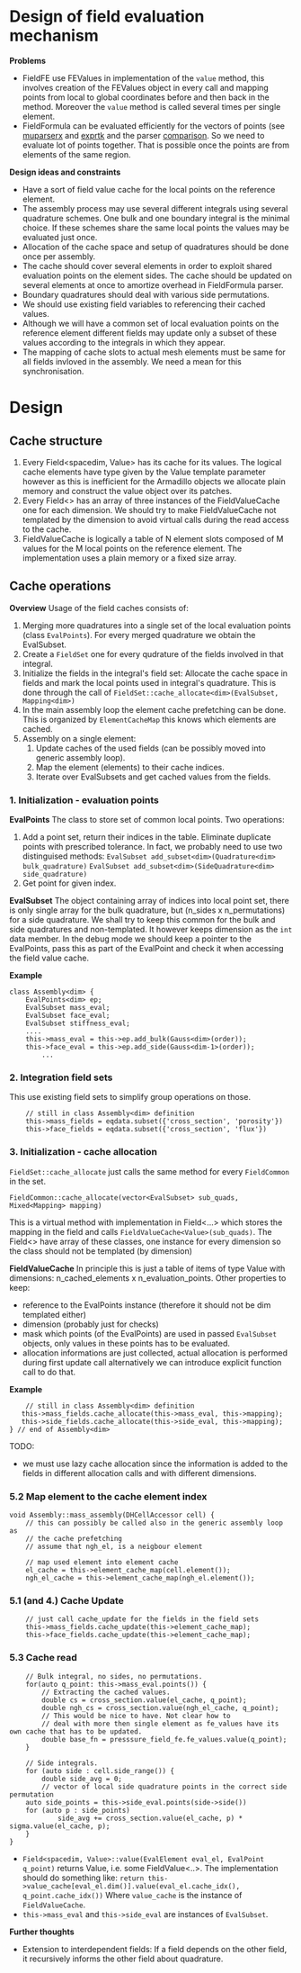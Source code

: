 # Design of field evaluation mechanism

**Problems**
- FieldFE use FEValues in implementation of the `value` method, this involves creation of the FEValues object in every call and mapping points from local to global coordinates before and then back in the method. Moreover the `value` method is called several times per single element.
- FieldFormula can be evaluated efficiently for the vectors of points (see [muparserx](https://beltoforion.de/article.php?a=muparserx&s=idFeatures#idFeatures) and [exprtk](https://github.com/ArashPartow/exprtk) and the parser [comparison](https://github.com/ArashPartow/math-parser-benchmark-project). So we need to evaluate lot of points together. That is possible once the points are from elements of the same region.

**Design ideas and constraints**
- Have a sort of field value cache for the local points on the reference element.
- The assembly process may use several different integrals using several quadrature schemes. One bulk and one boundary integral is the minimal choice. If these schemes share the same local points the values may be evaluated just once.
- Allocation of the cache space and setup of quadratures should be done once per assembly.
- The cache should cover several elements in order to exploit shared evaluation points on the element sides. The cache should be updated on several elements at once to amortize overhead in FieldFormula parser. 
- Boundary quadratures should deal with various side permutations.
- We should use existing field variables to referencing their cached values.
- Although we will have a common set of local evaluation points on the reference element
  different fields may update only a subset of these values according to the integrals in which they appear.
- The mapping of cache slots to actual mesh elements must be same for all fields invloved in the assembly. We need a mean for this synchronisation.


 
# Design 

## Cache structure
1. Every Field<spacedim, Value> has its cache for its values. 
    The logical cache elements have type given by the Value template parameter however as this is inefficient for the Armadillo objects we allocate plain memory and construct the value object over its patches.
2. Every Field<> has an array of three instances of the FieldValueCache one for each dimension. We should try to make FieldValueCache not templated by the dimension to avoid virtual calls during the read access to the cache.
3. FieldValueCache is logically a table of N element slots composed of M values for the M local points on the reference element. The implementation uses a plain memory or a fixed size array.

## Cache operations
**Overview**
Usage of the field caches consists of:
1. Merging more quadratures into a single set of the local evaluation points (class `EvalPoints`).
    For every merged quadrature we obtain the EvalSubset. 
2. Create a `FieldSet` one for every qudrature of the fields involved in that integral. 
3. Initialize the fields in the integral's field set: Allocate the cache space in fields and mark 
the local points used in integral's quadrature. This is done through the call of `FieldSet::cache_allocate<dim>(EvalSubset, Mapping<dim>)`
4. In the main assembly loop the element cache prefetching can be done. This is organized by 
`ElementCacheMap` this knows which elements are cached.
5. Assembly on a single element:
    1. Update caches of the used fields (can be possibly moved into generic assembly loop).
    2. Map the element (elements) to their cache indices.
    3. Iterate over EvalSubsets and get cached values from the fields.


### 1. Initialization - evaluation points

**EvalPoints**
The class to store set of common local points. 
Two operations:
1. Add a point set, return their indices in the table. Eliminate duplicate points 
    with prescribed tolerance.
    In fact, we probably need to use two distinguised methods:
	`EvalSubset add_subset<dim>(Quadrature<dim> bulk_quadrature)`
	`EvalSubset add_subset<dim>(SideQuadrature<dim> side_quadrature)`
2. Get point for given index.

**EvalSubset**
The object containing array of indices into local point set, there is only single array for the 
bulk quadrature, but (n_sides x n_permutations) for a side quadrature. We shall try to keep this 
common for the bulk and side quadratures and non-templated. It however keeps dimension as the `int` data member. In the debug mode we should keep a pointer to the EvalPoints, pass this as part of the EvalPoint and check it when accessing the field value cache.

**Example**
```
class Assembly<dim> {
	EvalPoints<dim> ep;
	EvalSubset mass_eval;
	EvalSubset face_eval;
	EvalSubset stiffness_eval;
	....
	this->mass_eval = this->ep.add_bulk(Gauss<dim>(order));
	this->face_eval = this->ep.add_side(Gauss<dim-1>(order));
        ...
```

### 2. Integration field sets
This use existing field sets to simplify group operations on those. 
```
    // still in class Assembly<dim> definition
    this->mass_fields = eqdata.subset({'cross_section', 'porosity'})
    this->face_fields = eqdata.subset({'cross_section', 'flux'})
```

### 3. Initialization - cache allocation
`FieldSet::cache_allocate` just calls the same method for every `FieldCommon` in the set.

```
FieldCommon::cache_allocate(vector<EvalSubset> sub_quads, Mixed<Mapping> mapping)
```
This is a virtual method with implementation in Field<...> which stores the mapping in the field and calls  `FieldValueCache<Value>(sub_quads)`. The Field<> have array of these classes, one instance for every dimension so the class should not be templated (by dimension)

**FieldValueCache**
In principle this is just a table of items of type Value with dimensions: n_cached_elements x n_evaluation_points. Other properties to keep:
- reference to the EvalPoints instance (therefore it should not be dim templated either)
- dimension (probably just for checks)
- mask which points (of the EvalPoints) are used in passed `EvalSubset` objects, only values in these points has to be evaluated.
- allocation informations are just collected, actual allocation is performed during first update call
  alternatively we can introduce explicit function call to do that.

**Example**
```
    // still in class Assembly<dim> definition
   this->mass_fields.cache_allocate(this->mass_eval, this->mapping);
   this->side_fields.cache_allocate(this->side_eval, this->mapping);
} // end of Assembly<dim>
```
TODO:
- we must use lazy cache allocation since the information is added to the fields in different allocation calls and with different dimensions. 

### 5.2 Map element to the cache element index
```
void Assembly::mass_assembly(DHCellAccessor cell) {
    // this can possibly be called also in the generic assembly loop as 
    // the cache prefetching
    // assume that ngh_el, is a neigbour element
    
    // map used element into element cache
    el_cache = this->element_cache_map(cell.element());
    ngh_el_cache = this->element_cache_map(ngh_el.element());

```
### 5.1 (and 4.) Cache Update
```
    // just call cache_update for the fields in the field sets
    this->mass_fields.cache_update(this->element_cache_map);
    this->face_fields.cache_update(this->element_cache_map);
```
### 5.3 Cache read
```
    // Bulk integral, no sides, no permutations.
    for(auto q_point: this->mass_eval.points()) {
        // Extracting the cached values.
        double cs = cross_section.value(el_cache, q_point);
        double ngh_cs = cross_section.value(ngh_el_cache, q_point);
        // This would be nice to have. Not clear how to 
        // deal with more then single element as fe_values have its own cache that has to be updated.
        double base_fn = presssure_field_fe.fe_values.value(q_point);
    }   

    // Side integrals.
    for (auto side : cell.side_range()) {
        double side_avg = 0;
        // vector of local side quadrature points in the correct side permutation
	auto side_points = this->side_eval.points(side->side())
	for (auto p : side_points)
            side_avg += cross_section.value(el_cache, p) * sigma.value(el_cache, p);
    }
}
```
- `Field<spacedim, Value>::value(EvalElement eval_el, EvalPoint q_point)`
  returns Value, i.e. some FieldValue<..>. The implementation should do something like:
  ```return this->value_cache[eval_el.dim()].value(eval_el.cache_idx(), q_point.cache_idx())```
  Where `value_cache` is the instance of `FieldValueCache`.
- `this->mass_eval` and `this->side_eval` are instances of `EvalSubset`.




**Further thoughts**
- Extension to interdependent fields: If a field depends on the other field, it recursively informs the other field about quadrature.



